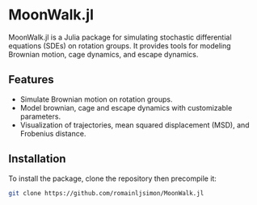 # MoonWalk.jl

MoonWalk.jl is a Julia package for simulating stochastic differential equations (SDEs) on rotation groups. It provides tools for modeling Brownian motion, cage dynamics, and escape dynamics.

## Features

- Simulate Brownian motion on rotation groups.
- Model brownian, cage and escape dynamics with customizable parameters.
- Visualization of trajectories, mean squared displacement (MSD), and Frobenius distance.

## Installation

To install the package, clone the repository then precompile it:

```bash
git clone https://github.com/romainljsimon/MoonWalk.jl
```